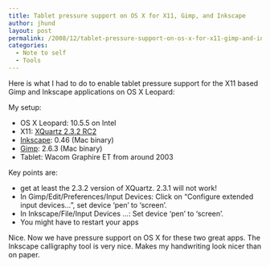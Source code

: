 ```yaml
---
title: Tablet pressure support on OS X for X11, Gimp, and Inkscape
author: jhund
layout: post
permalink: /2008/12/tablet-pressure-support-on-os-x-for-x11-gimp-and-inkscape/
categories:
  - Note to self
  - Tools
---
```

Here is what I had to do to enable tablet pressure support for the X11 based Gimp and Inkscape applications on OS X Leopard:

My setup:

  * OS X Leopard: 10.5.5 on Intel
  * X11: [XQuartz 2.3.2 RC2][1]
  * [Inkscape][2]: 0.46 (Mac binary)
  * [Gimp][3]: 2.6.3 (Mac binary)
  * Tablet: Wacom Graphire ET from around 2003

Key points are:

  * get at least the 2.3.2 version of XQuartz. 2.3.1 will not work!
  * In Gimp/Edit/Preferences/Input Devices: Click on &#8220;Configure extended input devices&#8230;&#8221;, set device &#8216;pen&#8217; to &#8216;screen&#8217;.
  * In Inkscape/File/Input Devices &#8230;: Set device &#8216;pen&#8217; to &#8216;screen&#8217;.
  * You might have to restart your apps

Nice. Now we have pressure support on OS X for these two great apps. The Inkscape calligraphy tool is very nice. Makes my handwriting look nicer than on paper.

 [1]: http://static.macosforge.org/xquartz/downloads/
 [2]: http://www.inkscape.org
 [3]: http://www.gimp.org/
